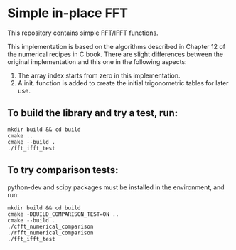 # Simple in-place FFT

This repository contains simple FFT/IFFT functions.

This implementation is based on the algorithms described in Chapter 12 of the numerical recipes in C book.
There are slight differences between the original implementation and this one in the following aspects:
1. The array index starts from zero in this implementation.
2. A init. function is added to create the initial trigonometric tables for later use.

## To build the library and try a test, run:

```
mkdir build && cd build
cmake ..
cmake --build .
./fft_ifft_test
```

## To try comparison tests:
python-dev and scipy packages must be installed in the environment, and run:
```
mkdir build && cd build
cmake -DBUILD_COMPARISON_TEST=ON ..
cmake --build .
./cfft_numerical_comparison
./rfft_numerical_comparison
./fft_ifft_test
```

